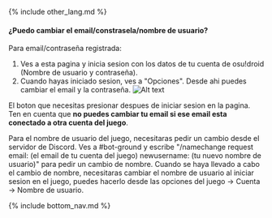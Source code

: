 {% include other_lang.md %}

#### ¿Puedo cambiar el email/constrasela/nombre de usuario?

Para email/contraseña registrada: 

1. Ves a esta pagina y inicia sesion con los datos de tu cuenta de osu!droid (Nombre de usuario y contraseña).
2. Cuando hayas iniciado sesion, ves a "Opciones". Desde ahi puedes cambiar el email y la contraseña.
![Alt text]({{site.baseurl}}/assets/images/image.png "Este es el boton que tienes que presionar para ver las opciones para cambiar el email y la contraseña")

El boton que necesitas presionar despues de iniciar sesion en la pagina.
Ten en cuenta que **no puedes cambiar tu email si ese email esta conectado a otra cuenta del juego**.

Para el nombre de usuario del juego, necesitaras pedir un cambio desde el servidor de Discord. Ves a #bot-ground y escribe "/namechange request email: (el email de tu cuenta del juego) newusername: (tu nuevo nombre de usuario)" para pedir un cambio de nombre.
 Cuando se haya llevado a cabo el cambio de nombre, necesitaras cambiar el nombre de usuario al iniciar sesion en el juego, puedes hacerlo desde las opciones del juego -> Cuenta -> Nombre de usuario.

<!-- Don't touch this part thank you -->
{% include bottom_nav.md %}
